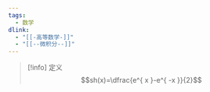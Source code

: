 ```yaml
---
tags:
  - 数学
dlink:
  - "[[-高等数学-]]"
  - "[[--微积分--]]"
---
```

>[!info] 定义
$$sh(x)=\dfrac{e^{ x }-e^{ -x }}{2}$$

